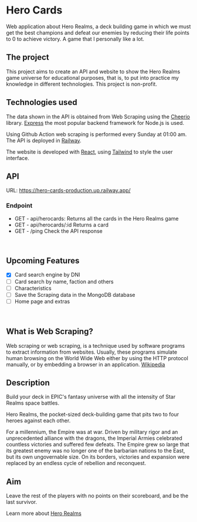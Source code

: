 # Hero Cards

Web application about Hero Realms, a deck building game in which we must get the best champions and defeat our enemies by reducing their life points to 0 to achieve victory. A game that I personally like a lot.

## The project

This project aims to create an API and website to show the Hero Realms game universe for educational purposes, that is, to put into practice my knowledge in different technologies. This project is non-profit.

## Technologies used

The data shown in the API is obtained from Web Scraping using the [Cheerio](https://github.com/cheeriojs/cheerio) library. [Express](https://expressjs.com/) the most popular backend framework for Node.js is used.

Using Github Action web scraping is performed every Sunday at 01:00 am.
The API is deployed in [Railway](https://railway.app/).

The website is developed with [React](https://es.reactjs.org/), using [Tailwind](https://tailwindcss.com/) to style the user interface.

## API

URL: https://hero-cards-production.up.railway.app/

### Endpoint

- GET - api/herocards: Returns all the cards in the Hero Realms game
- GET - api/herocards/:id Returns a card
- GET - /ping Check the API response

<br>

## Upcoming Features

- [x] Card search engine by DNI
- [ ] Card search by name, faction and others
- [ ] Characteristics
- [ ] Save the Scraping data in the MongoDB database
- [ ] Home page and extras

<br>

## What is Web Scraping?

Web scraping or web scraping, is a technique used by software programs to extract information from websites. Usually, these programs simulate human browsing on the World Wide Web either by using the HTTP protocol manually, or by embedding a browser in an application. [Wikipedia](https://es.wikipedia.org/wiki/Web_scraping)

## Description

Build your deck in EPIC's fantasy universe with all the intensity of Star Realms space battles.

Hero Realms, the pocket-sized deck-building game that pits two to four heroes against each other.

For a millennium, the Empire was at war. Driven by military rigor and an unprecedented alliance with the dragons, the Imperial Armies celebrated countless victories and suffered few defeats. The Empire grew so large that its greatest enemy was no longer one of the barbarian nations to the East, but its own ungovernable size. On its borders, victories and expansion were replaced by an endless cycle of rebellion and reconquest.

## Aim

Leave the rest of the players with no points on their scoreboard, and be the last survivor.

Learn more about [Hero Realms](https://www.herorealms.com/)
